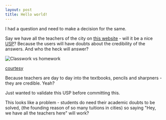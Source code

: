 ```yaml
---
layout: post
title: Hello world!
---
```


I had a question and need to make a decision for the same.

Say we have all the teachers of the city on [this website](https://nerdspal.com/) - will it be a nice [USP](http://www.entrepreneur.com/encyclopedia/unique-selling-proposition-usp)? Because the users will have doubts about the credibility of the answers. And who the heck will answer?

![Classwork vs homework](http://whyareyoustupid.com/wp-content/uploads/funny-teacher-college-meme.jpg)

[courtesy](http://whyareyoustupid.com/teacher-meme-funny/funny-teacher-college-meme/)

Because teachers are day to day into the textbooks, pencils and sharpners - they are credible. Yeah?

Just wanted to validate this USP before committing this. 

This looks like a problem - students do need their academic doubts to be solved, (the founding reason of so many tuitions in cities) so saying "Hey, we have all the teachers here" will work?
